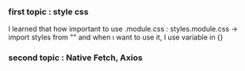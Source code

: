 ### first topic : style css
I learned that how important to use .module.css : styles.module.css -> import styles from "" and when ı want to use it, I use variable in {}

### second topic : Native Fetch, Axios 

